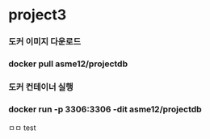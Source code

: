 # project3

### 도커 이미지 다운로드

### docker pull asme12/projectdb

### 도커 컨테이너 실행

### docker run -p 3306:3306 -dit asme12/projectdb

ㅁㅁ
test
